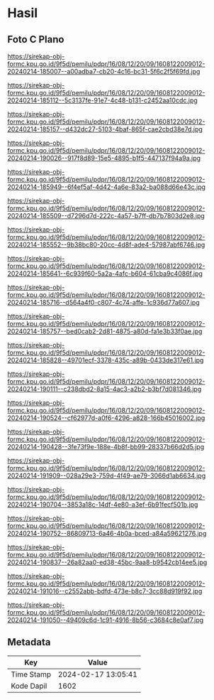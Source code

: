 # Hasil

## Foto C Plano

https://sirekap-obj-formc.kpu.go.id/9f5d/pemilu/pdpr/16/08/12/20/09/1608122009012-20240214-185007--a00adba7-cb20-4c16-bc31-5f6c2f5f69fd.jpg

https://sirekap-obj-formc.kpu.go.id/9f5d/pemilu/pdpr/16/08/12/20/09/1608122009012-20240214-185112--5c3137fe-91e7-4c48-b131-c2452aa10cdc.jpg

https://sirekap-obj-formc.kpu.go.id/9f5d/pemilu/pdpr/16/08/12/20/09/1608122009012-20240214-185157--d432dc27-5103-4baf-865f-cae2cbd38e7d.jpg

https://sirekap-obj-formc.kpu.go.id/9f5d/pemilu/pdpr/16/08/12/20/09/1608122009012-20240214-190026--917f8d89-15e5-4895-b1f5-447137f94a9a.jpg

https://sirekap-obj-formc.kpu.go.id/9f5d/pemilu/pdpr/16/08/12/20/09/1608122009012-20240214-185949--6f4ef5af-4d42-4a6e-83a2-ba088d66e43c.jpg

https://sirekap-obj-formc.kpu.go.id/9f5d/pemilu/pdpr/16/08/12/20/09/1608122009012-20240214-185509--d7296d7d-222c-4a57-b7ff-db7b7803d2e8.jpg

https://sirekap-obj-formc.kpu.go.id/9f5d/pemilu/pdpr/16/08/12/20/09/1608122009012-20240214-185552--9b38bc80-20cc-4d8f-ade4-57987abf6746.jpg

https://sirekap-obj-formc.kpu.go.id/9f5d/pemilu/pdpr/16/08/12/20/09/1608122009012-20240214-185641--6c939f60-5a2a-4afc-b604-61cba9c4086f.jpg

https://sirekap-obj-formc.kpu.go.id/9f5d/pemilu/pdpr/16/08/12/20/09/1608122009012-20240214-185716--d564a4f0-c807-4c74-affe-1c936d77a607.jpg

https://sirekap-obj-formc.kpu.go.id/9f5d/pemilu/pdpr/16/08/12/20/09/1608122009012-20240214-185757--bed0cab2-2d81-4875-a80d-fa1e3b33f0ae.jpg

https://sirekap-obj-formc.kpu.go.id/9f5d/pemilu/pdpr/16/08/12/20/09/1608122009012-20240214-185828--49701ecf-3378-435c-a89b-0433de317e61.jpg

https://sirekap-obj-formc.kpu.go.id/9f5d/pemilu/pdpr/16/08/12/20/09/1608122009012-20240214-190111--c238dbd2-8a15-4ac3-a2b2-b3bf7d081346.jpg

https://sirekap-obj-formc.kpu.go.id/9f5d/pemilu/pdpr/16/08/12/20/09/1608122009012-20240214-190524--cf62977d-a0f6-4296-a828-166b45016002.jpg

https://sirekap-obj-formc.kpu.go.id/9f5d/pemilu/pdpr/16/08/12/20/09/1608122009012-20240214-190428--3fe73f9e-188e-4b8f-bb99-28337b66d2d5.jpg

https://sirekap-obj-formc.kpu.go.id/9f5d/pemilu/pdpr/16/08/12/20/09/1608122009012-20240214-191909--028a29e3-759d-4f49-ae79-3066d1ab6634.jpg

https://sirekap-obj-formc.kpu.go.id/9f5d/pemilu/pdpr/16/08/12/20/09/1608122009012-20240214-190704--3853a18c-14df-4e80-a3ef-6b91fecf501b.jpg

https://sirekap-obj-formc.kpu.go.id/9f5d/pemilu/pdpr/16/08/12/20/09/1608122009012-20240214-190752--86809713-6a46-4b0a-bced-a84a59621276.jpg

https://sirekap-obj-formc.kpu.go.id/9f5d/pemilu/pdpr/16/08/12/20/09/1608122009012-20240214-190837--26a82aa0-ed38-45bc-9aa8-b9542cb14ee5.jpg

https://sirekap-obj-formc.kpu.go.id/9f5d/pemilu/pdpr/16/08/12/20/09/1608122009012-20240214-191016--c2552abb-bdfd-473e-b8c7-3cc88d919f92.jpg

https://sirekap-obj-formc.kpu.go.id/9f5d/pemilu/pdpr/16/08/12/20/09/1608122009012-20240214-191050--49409c6d-1c91-4916-8b56-c3684c8e0af7.jpg


## Metadata

| Key        | Value               |
| ---------- | ------------------- |
| Time Stamp | 2024-02-17 13:05:41 |
| Kode Dapil | 1602                |



